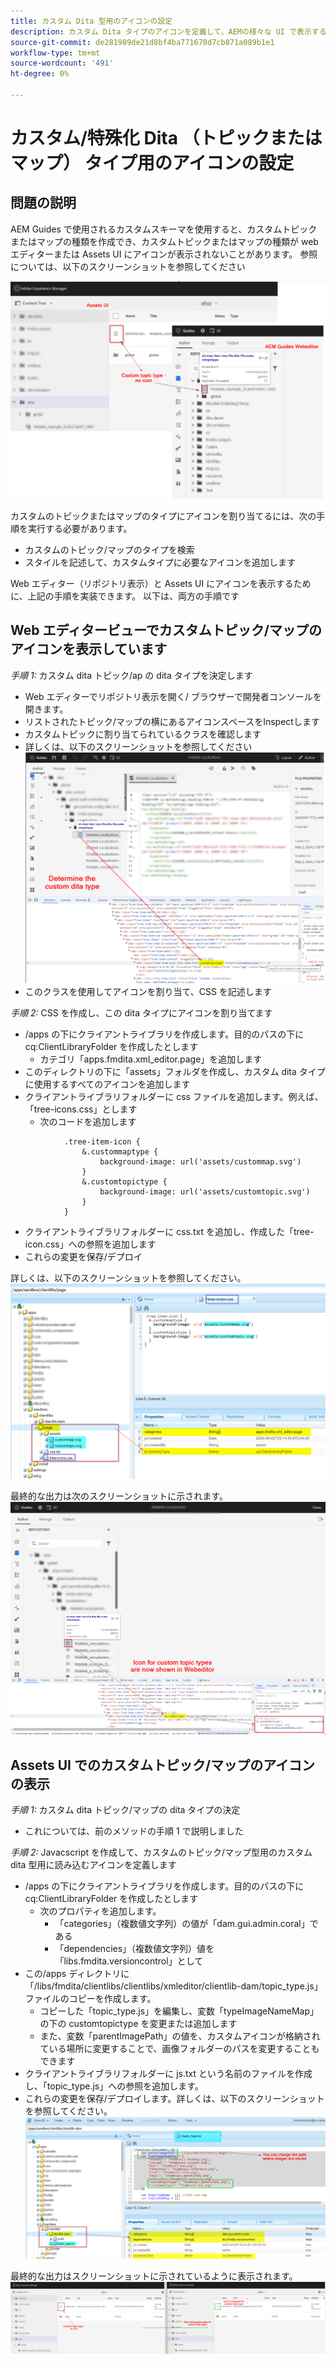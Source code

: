 ```yaml
---
title: カスタム Dita 型用のアイコンの設定
description: カスタム Dita タイプのアイコンを定義して、AEMの様々な UI で表示する方法を説明します
source-git-commit: de281989de21d8bf4ba771670d7cb871a089b1e1
workflow-type: tm+mt
source-wordcount: '491'
ht-degree: 0%

---
```


# カスタム/特殊化 Dita （トピックまたはマップ） タイプ用のアイコンの設定


## 問題の説明

AEM Guides で使用されるカスタムスキーマを使用すると、カスタムトピックまたはマップの種類を作成でき、カスタムトピックまたはマップの種類が web エディターまたは Assets UI にアイコンが表示されないことがあります。 参照については、以下のスクリーンショットを参照してください

![参照用のスクリーンショット](../assets/authoring/custom-ditatype-icon-notshown.png)


カスタムのトピックまたはマップのタイプにアイコンを割り当てるには、次の手順を実行する必要があります。
- カスタムのトピック/マップのタイプを検索
- スタイルを記述して、カスタムタイプに必要なアイコンを追加します


Web エディター（リポジトリ表示）と Assets UI にアイコンを表示するために、上記の手順を実装できます。 以下は、両方の手順です


## Web エディタービューでカスタムトピック/マップのアイコンを表示しています

_手順 1:_ カスタム dita トピック/ap の dita タイプを決定します
- Web エディターでリポジトリ表示を開く/ ブラウザーで開発者コンソールを開きます。
- リストされたトピック/マップの横にあるアイコンスペースをInspectします
- カスタムトピックに割り当てられているクラスを確認します
- 詳しくは、以下のスクリーンショットを参照してください ![スクリーンショットを参照](../assets/authoring/custom-ditatype-icon-knowditatype.png)
- このクラスを使用してアイコンを割り当て、CSS を記述します

_手順 2:_ CSS を作成し、この dita タイプにアイコンを割り当てます
- /apps の下にクライアントライブラリを作成します。目的のパスの下に cq:ClientLibraryFolder を作成したとします
   - カテゴリ「apps.fmdita.xml_editor.page」を追加します
- このディレクトリの下に「assets」フォルダを作成し、カスタム dita タイプに使用するすべてのアイコンを追加します
- クライアントライブラリフォルダーに css ファイルを追加します。例えば、「tree-icons.css」とします
   - 次のコードを追加します

```
            .tree-item-icon {
                &.custommaptype {
                    background-image: url('assets/custommap.svg')
                }
                &.customtopictype {
                    background-image: url('assets/customtopic.svg')
                }
            }
```

- クライアントライブラリフォルダーに css.txt を追加し、作成した「tree-icon.css」への参照を追加します
- これらの変更を保存/デプロイ

詳しくは、以下のスクリーンショットを参照してください。
![スクリーンショットを参照](../assets/authoring/custom-ditatype-icon-define-webeditor-styles.png)

最終的な出力は次のスクリーンショットに示されます。
![スクリーンショットに表示](../assets/authoring/custom-ditatype-icon-webeditor-showstyles.png)


## Assets UI でのカスタムトピック/マップのアイコンの表示

_手順 1:_ カスタム dita トピック/マップの dita タイプの決定
- これについては、前のメソッドの手順 1 で説明しました

_手順 2:_ Javacscript を作成して、カスタムのトピック/マップ型用のカスタム dita 型用に読み込むアイコンを定義します
- /apps の下にクライアントライブラリを作成します。目的のパスの下に cq:ClientLibraryFolder を作成したとします
   - 次のプロパティを追加します。
      - 「categories」（複数値文字列）の値が「dam.gui.admin.coral」である
      - 「dependencies」（複数値文字列）値を「libs.fmdita.versioncontrol」として
- この/apps ディレクトリに「/libs/fmdita/clientlibs/clientlibs/xmleditor/clientlib-dam/topic_type.js」ファイルのコピーを作成します。
   - コピーした「topic_type.js」を編集し、変数「typeImageNameMap」の下の customtopictype を変更または追加します
   - また、変数「parentImagePath」の値を、カスタムアイコンが格納されている場所に変更することで、画像フォルダーのパスを変更することもできます
- クライアントライブラリフォルダーに js.txt という名前のファイルを作成し、「topic_type.js」への参照を追加します。
- これらの変更を保存/デプロイします。詳しくは、以下のスクリーンショットを参照してください。
  ![スクリーンショットを参照](../assets/authoring/custom-ditatype-icon-define-assetsui-styles.png)

最終的な出力はスクリーンショットに示されているように表示されます。 ![スクリーンショットに表示](../assets/authoring/custom-ditatype-icon-assetsui-showstyles.png)